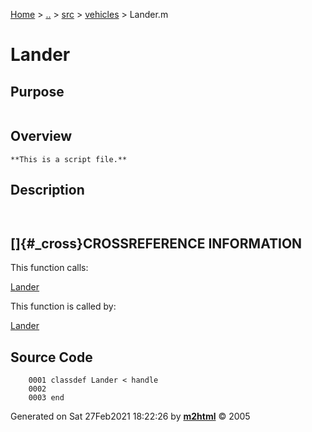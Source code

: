 [Home](../../../../index.md) \> [..](#) \> [src](#) \>
[vehicles](index.md) \> Lander.m



# Lander

## Purpose 

``` 
```

## Overview 

``` 
**This is a script file.**
```

## Description 

```
 

```

## []{#_cross}CROSSREFERENCE INFORMATION 

This function calls:

   [Lander](Lander.md)

This function is called by:

   [Lander](Lander.md)

## Source Code 

```
    0001 classdef Lander < handle
    0002     
    0003 end
```



Generated on Sat 27Feb2021 18:22:26 by
**[m2html](http://www.artefact.tk/software/matlab/m2html/ "Matlab Documentation in HTML")**
© 2005